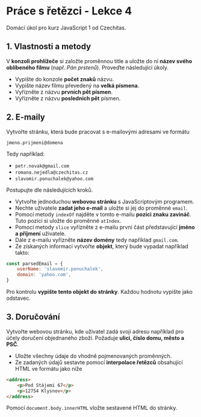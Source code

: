 # Práce s řetězci - Lekce 4

Domácí úkol pro kurz JavaScript 1 od Czechitas.

## 1. Vlastnosti a metody 

V **konzoli prohlížeče** si založte proměnnou title a uložte do ní **název svého oblíbeného filmu** (např. *Pán prstenů*). Proveďte následující úkoly.

- Vypište do konzole **počet znaků** názvu.
- Vypište název filmu převedený na **velká písmena**.
- Vyřízněte z názvu **prvních pět písmen**.
- Vyřízněte z názvu **posledních pět** písmen.


## 2. E-maily

Vytvořte stránku, která bude pracovat s e-mailovými adresami ve formátu

```
jmeno.prijmeni@domena
```

Tedy například:
- `petr.novak@gmail.com`
- `romana.nejedla@czechitas.cz`
- `slavomir.ponuchalek@yahoo.com`

Postupujte dle následujících kroků.
- Vytvořte jednoduchou **webovou stránku** s JavaScriptovým programem.
- Nechte uživatele **zadat jeho e-mail** a uložte si jej do proměnné `email`.
- Pomocí metody `indexOf` najděte v tomto e-mailu **pozici znaku zavináč**. Tuto pozici si uložte do proměnné `atIndex`.
- Pomocí metody `slice` vyřízněte z e-mailu první část představující **jméno a příjmení** uživatele.
- Dále z e-mailu vyřízněte **název domény** tedy například `gmail.com`.
- Ze získaných informací vytvořte **objekt**, který bude vypadat například takto:

```javascript
const parsedEmail = {
	userName: 'slavomir.ponuchalek',
	domain: 'yahoo.com',
}
```

Pro kontrolu **vypište tento objekt do stránky**. Každou hodnotu vypište jako odstavec.


## 3. Doručování

Vytvořte webovou stránku, kde uživatel zadá svoji adresu například pro účely doručení objednaného zboží. Požaduje **ulici, číslo domu, město a PSČ**.

- Uložte všechny údaje do vhodně pojmenovaných proměnných.
- Ze zadaných údajů sestavte pomocí **interpolace řetězců** obsahující HTML ve formátu jako níže

```html
<address>
	<p>Pod Stájemi 67</p>
	<p>12754 Klysnov</p>
</address>
```

Pomocí `document.body.innerHTML` vložte sestavené HTML do stránky.
